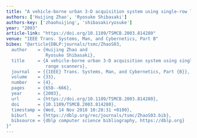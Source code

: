 ```yaml
---
title: "A vehicle-borne urban 3-D acquisition system using single-row laser range scanners"
authors: ['Huijing Zhao', 'Ryosuke Shibasaki']
authors-key: ['zhaohuijing', 'shibasakiryosuke']
year: "2003"
article-link: "https://doi.org/10.1109/TSMCB.2003.814280"
venue: "IEEE Trans. Systems, Man, and Cybernetics, Part B"
bibex: "@article{DBLP:journals/tsmc/ZhaoS03,
  author    = {Huijing Zhao and
               Ryosuke Shibasaki},
  title     = {A vehicle-borne urban 3-D acquisition system using single-row laser
               range scanners},
  journal   = {{IEEE} Trans. Systems, Man, and Cybernetics, Part {B}},
  volume    = {33},
  number    = {4},
  pages     = {658--666},
  year      = {2003},
  url       = {https://doi.org/10.1109/TSMCB.2003.814280},
  doi       = {10.1109/TSMCB.2003.814280},
  timestamp = {Wed, 14 Nov 2018 10:28:31 +0100},
  biburl    = {https://dblp.org/rec/journals/tsmc/ZhaoS03.bib},
  bibsource = {dblp computer science bibliography, https://dblp.org}
}"
---
```

